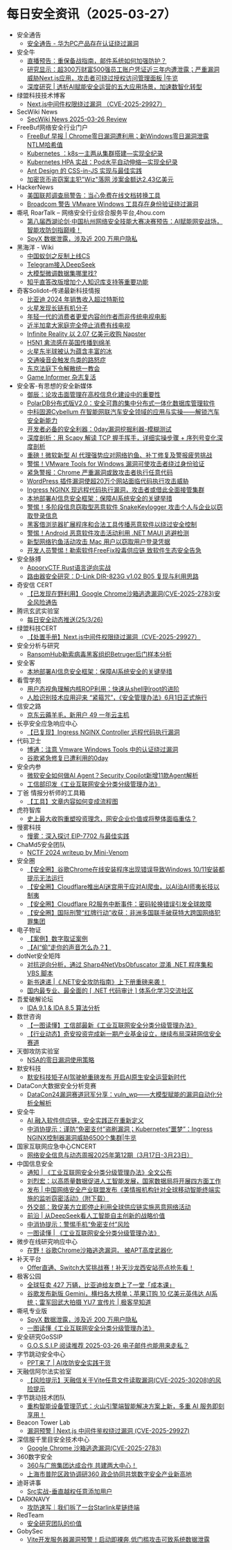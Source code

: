 # 每日安全资讯（2025-03-27）

- 安全通告
  - [安全通告 - 华为PC产品存在认证绕过漏洞](//www.huawei.com/cn/psirt/security-advisories/2025/huawei-sa-20250325-01-pc-cn)
- 安全牛
  - [直播预告：重保备战指南，邮件系统如何加强防护？](https://www.aqniu.com/vendor/108757.html)
  - [研究显示：超300万财富500强员工账户凭证近三年内遭泄露；严重漏洞威胁Next.js应用，攻击者可绕过授权访问管理面板 |牛览](https://www.aqniu.com/homenews/108742.html)
  - [深度研究 | 透析AI赋能安全运营的五大应用场景，加速数智化转型](https://www.aqniu.com/homenews/108741.html)
- 绿盟科技技术博客
  - [Next.js中间件权限绕过漏洞 （CVE-2025-29927）](https://blog.nsfocus.net/cve-2025-29927-2/)
- SecWiki News
  - [SecWiki News 2025-03-26 Review](http://www.sec-wiki.com/?2025-03-26)
- FreeBuf网络安全行业门户
  - [FreeBuf 早报 | Chrome零日漏洞遭利用；新Windows零日漏洞泄露NTLM哈希值](https://www.freebuf.com/news/425795.html)
  - [Kubernetes ：k8s一主两从集群搭建—实现全纪录](https://www.freebuf.com/articles/container/418863.html)
  - [Kubernetes HPA 实战：Pod水平自动伸缩—实现全纪录](https://www.freebuf.com/articles/container/418864.html)
  - [Ant Design 的 CSS-in-JS 实现与最佳实践](https://www.freebuf.com/articles/others-articles/419315.html)
  - [加密货币盗窃案主犯"Wiz"落网 涉案金额达2.43亿美元](https://www.freebuf.com/news/425807.html)
- HackerNews
  - [美国联邦调查局警告：当心免费在线文档转换工具](https://hackernews.cc/archives/58049)
  - [Broadcom 警告 VMware Windows 工具存在身份验证绕过漏洞](https://hackernews.cc/archives/58046)
- 嘶吼 RoarTalk – 网络安全行业综合服务平台,4hou.com
  - [第八届西湖论剑·中国杭州网络安全技能大赛决赛预告：AI赋能网安战场，智能攻防剑指巅峰！](https://www.4hou.com/posts/xyBB)
  - [SpyX 数据泄露，涉及近 200 万用户隐私](https://www.4hou.com/posts/kgl6)
- 黑海洋 - Wiki
  - [中国蚁剑之反制上线CS](https://blog.upx8.com/4710)
  - [Telegram接入DeepSeek](https://blog.upx8.com/4709)
  - [大模型微调数据集哪里找?](https://blog.upx8.com/4707)
  - [知乎直答改版增加个人知识库支持等重要功能](https://blog.upx8.com/4706)
- 奇客Solidot–传递最新科技情报
  - [比亚迪 2024 年销售收入超过特斯拉](https://www.solidot.org/story?sid=80892)
  - [火星发现长链有机分子](https://www.solidot.org/story?sid=80891)
  - [年轻一代的消费者更爱内容创作者而非传统电视电影](https://www.solidot.org/story?sid=80889)
  - [近半加拿大家庭完全停止消费有线电视](https://www.solidot.org/story?sid=80888)
  - [Infinite Reality 以 2.07 亿美元收购 Napster](https://www.solidot.org/story?sid=80887)
  - [H5N1 禽流感在英国传播到绵羊](https://www.solidot.org/story?sid=80886)
  - [火星东半球被认为蕴含丰富的冰](https://www.solidot.org/story?sid=80885)
  - [交通噪音会触发鸟类的路怒症](https://www.solidot.org/story?sid=80884)
  - [东京法庭下令解散统一教会](https://www.solidot.org/story?sid=80883)
  - [Game Informer 杂志复活](https://www.solidot.org/story?sid=80882)
- 安全客-有思想的安全新媒体
  - [御辰：论攻击面管理在高校信息化建设中的重要性](https://www.anquanke.com/post/id/302908)
  - [PolarDB分布式版V2.0：安全可靠的集中分布式一体化数据库管理软件](https://www.anquanke.com/post/id/303161)
  - [中科固源Cybellum 在智能网联汽车安全领域的应用与实操——解锁汽车安全新能力](https://www.anquanke.com/post/id/305497)
  - [开发者必备的安全利器：0day漏洞挖掘利器-模糊测试](https://www.anquanke.com/post/id/305495)
  - [深度剖析：用 Scapy 解读 TCP 握手挥手，详细实操步骤 + 序列号变化深度剖析](https://www.anquanke.com/post/id/305581)
  - [重磅！微软新型 AI 代理强势应对网络钓鱼、补丁修复及警报疲劳挑战](https://www.anquanke.com/post/id/305507)
  - [警惕！VMware Tools for Windows 漏洞可使攻击者绕过身份验证](https://www.anquanke.com/post/id/305504)
  - [紧急警报：Chrome 严重漏洞或致攻击者执行任意代码](https://www.anquanke.com/post/id/305483)
  - [WordPress 插件漏洞使超20万个网站面临代码执行攻击威胁](https://www.anquanke.com/post/id/305467)
  - [Ingress NGINX 现远程代码执行漏洞，攻击者或借此全面接管集群](https://www.anquanke.com/post/id/305447)
  - [本地部署AI信息安全框架：保障AI系统安全的关键举措](https://www.anquanke.com/post/id/305420)
  - [警惕！多阶段信息窃取型恶意软件 SnakeKeylogger 攻击个人与企业以窃取登录信息](https://www.anquanke.com/post/id/305441)
  - [黑客借浏览器扩展程序和合法工具传播恶意软件以绕过安全控制](https://www.anquanke.com/post/id/305436)
  - [警惕！Android 恶意软件攻击活动利用 .NET MAUI 逃避检测](https://www.anquanke.com/post/id/305433)
  - [新型网络钓鱼活动攻击 Mac 用户以窃取用户登录凭据](https://www.anquanke.com/post/id/305431)
  - [开发人员警惕！勒索软件FreeFix投毒供应链 致软件生态安全告急](https://www.anquanke.com/post/id/305422)
- 安全脉搏
  - [ApoorvCTF Rust语言逆向实战](https://www.secpulse.com/archives/205975.html)
  - [路由器安全研究：D-Link DIR-823G v1.02 B05 复现与利用思路](https://www.secpulse.com/archives/206007.html)
- 奇安信 CERT
  - [【已发现在野利用】Google Chrome沙箱逃逸漏洞(CVE-2025-2783)安全风险通告](https://mp.weixin.qq.com/s?__biz=MzU5NDgxODU1MQ==&mid=2247503212&idx=1&sn=0b14bc32a6c2846c590bae64986309cc&chksm=fe79e9f4c90e60e20bc345c610a1a75e79dca3b5c7fe389c1d8c5f06560d38051e7ca12d8378&scene=58&subscene=0#rd)
- 腾讯玄武实验室
  - [每日安全动态推送(25/3/26)](https://mp.weixin.qq.com/s?__biz=MzA5NDYyNDI0MA==&mid=2651960057&idx=1&sn=c22617f8da987a4697f32034a91f430b&chksm=8baed266bcd95b70583b959815c26c920fa0f6de29c35421d03b99c42843ff80fb566eb11963&scene=58&subscene=0#rd)
- 绿盟科技CERT
  - [【处置手册】Next.js中间件权限绕过漏洞（CVE-2025-29927）](https://mp.weixin.qq.com/s?__biz=Mzk0MjE3ODkxNg==&mid=2247489140&idx=1&sn=005ca73eac41c7c2b4d4cfd7fdb27989&chksm=c2c6417ff5b1c869c97d858ad5662a530cbb866b0b9cc70f278f36020e2cbb915fb8b52bd8ae&scene=58&subscene=0#rd)
- 安全分析与研究
  - [RansomHub勒索病毒黑客组织Betruger后门样本分析](https://mp.weixin.qq.com/s?__biz=MzA4ODEyODA3MQ==&mid=2247491251&idx=1&sn=2b8f1040a0a823c78f8716b81f42cc1a&chksm=902fb19ba758388d1ef74d4a40dc8e50f9a90820f50da5133e55d78afb9e6e9e01a9118f6af7&scene=58&subscene=0#rd)
- 安全客
  - [本地部署AI信息安全框架：保障AI系统安全的关键举措](https://mp.weixin.qq.com/s?__biz=MzA5ODA0NDE2MA==&mid=2649788227&idx=1&sn=53a06416038a2da77b05fc7362453e3e&chksm=8893bf2cbfe4363aa888e8d21f387c0979b3795d43682cbae0d82122497519848a049fecb6b5&scene=58&subscene=0#rd)
- 看雪学苑
  - [用户态视角理解内核ROP利用：快速从shell到root的进阶](https://mp.weixin.qq.com/s?__biz=MjM5NTc2MDYxMw==&mid=2458591109&idx=1&sn=5f837ef004d759dc9732db72c9a88028&chksm=b18c2f0f86fba6190cd56f9020a99f3ec4a43f2d489aaa096b7383973e48944127aa805f382c&scene=58&subscene=0#rd)
  - [人脸识别技术应用迎来 “紧箍咒”，《安全管理办法》6月1日正式施行](https://mp.weixin.qq.com/s?__biz=MjM5NTc2MDYxMw==&mid=2458591109&idx=2&sn=5103d5cab38d73c0316f32cfc492163f&chksm=b18c2f0f86fba619aa6b46e1d4d6b2259491c2c80aaaf97f8add80d85c352c6f1f0e77addc19&scene=58&subscene=0#rd)
- 信安之路
  - [京东云薅羊毛，新用户 49 一年云主机](https://mp.weixin.qq.com/s?__biz=MzI5MDQ2NjExOQ==&mid=2247499839&idx=1&sn=b3883149d4d7fbf55ec1a014affb18ac&chksm=ec1df017db6a790105b74adcdb4e79088973db71195baf6fcd4fd4b273e44ba8cb09e8b85e54&scene=58&subscene=0#rd)
- 长亭安全应急响应中心
  - [【已复现】Ingress NGINX Controller 远程代码执行漏洞](https://mp.weixin.qq.com/s?__biz=MzIwMDk1MjMyMg==&mid=2247492754&idx=1&sn=9f437f4b0b3d4edced726f996430121a&chksm=96f7fbffa18072e9a669fdc2a0a68f41899e3e1bb28780574e8a9d52db2f65c673c19ae2fa98&scene=58&subscene=0#rd)
- 代码卫士
  - [博通：注意 Vmware Windows Tools 中的认证绕过漏洞](https://mp.weixin.qq.com/s?__biz=MzI2NTg4OTc5Nw==&mid=2247522590&idx=1&sn=ee578730b1733ca26a369770366c3b00&chksm=ea94a874dde321621c61902e3f2a06600d7b26506c458661c5ca08a93507ffca99fe28a26c7d&scene=58&subscene=0#rd)
  - [谷歌紧急修复已遭利用的0day](https://mp.weixin.qq.com/s?__biz=MzI2NTg4OTc5Nw==&mid=2247522590&idx=2&sn=ee575193ee5fe0995b313a95a46890ee&chksm=ea94a874dde32162af6eae13f89ada50332950da90c99d60c106b45836f1993c80d8cd996cbe&scene=58&subscene=0#rd)
- 安全内参
  - [微软安全如何做AI Agent？Security Copilot新增11款Agent解析](https://mp.weixin.qq.com/s?__biz=MzI4NDY2MDMwMw==&mid=2247514065&idx=1&sn=ee324ead02f0d56b0c613b92462f7e89&chksm=ebfaf0f1dc8d79e7ead50f8471ae52b2d8c9e153b54ed903d4de4d5c0987c28ff1e336a7d9ad&scene=58&subscene=0#rd)
  - [工信部印发《工业互联网安全分类分级管理办法》](https://mp.weixin.qq.com/s?__biz=MzI4NDY2MDMwMw==&mid=2247514065&idx=2&sn=91a1c723e600f02c57146b5cc8153e3d&chksm=ebfaf0f1dc8d79e78bcc619366ec7192b9cd0aa5742017900dc6689a30500a81f839e0362c9a&scene=58&subscene=0#rd)
- 丁爸 情报分析师的工具箱
  - [【工具】文章内容如何变成流程图](https://mp.weixin.qq.com/s?__biz=MzI2MTE0NTE3Mw==&mid=2651149535&idx=1&sn=04724f40e87729dca82637c5953cd576&chksm=f1af23e5c6d8aaf36b865f10cf42eea91b287a3266415a0d5d11493575d9bb8c951c27558191&scene=58&subscene=0#rd)
- 虎符智库
  - [史上最大收购重塑投资理念，网安企业价值或将整体面临重估？](https://mp.weixin.qq.com/s?__biz=MzIwNjYwMTMyNQ==&mid=2247493091&idx=1&sn=3f5f94cc9efd0e0729480724821094c4&chksm=971d88e1a06a01f78a858a4397387cf5f1c971f123837093aefb7cb6c9f9d6af3c194e103b34&scene=58&subscene=0#rd)
- 慢雾科技
  - [慢雾：深入探讨 EIP-7702 与最佳实践](https://mp.weixin.qq.com/s?__biz=MzU4ODQ3NTM2OA==&mid=2247501575&idx=1&sn=41fc35103ea1edaff8c8ee077b09c121&chksm=fddeb980caa930968352cff8880a5710b1bf9c7eabc6b4d3e4cce9a83e3d1a20eff4e579305c&scene=58&subscene=0#rd)
- ChaMd5安全团队
  - [NCTF 2024 writeup by Mini-Venom](https://mp.weixin.qq.com/s?__biz=MzIzMTc1MjExOQ==&mid=2247512365&idx=1&sn=d8206ef2ca8a71b0fe3b46db8670300b&chksm=e89d99f5dfea10e338fce71acbccc9741d88762833e8aef0eda581aca85798f9ecff0824fae5&scene=58&subscene=0#rd)
- 安全圈
  - [【安全圈】谷歌Chrome在线安装程序出现错误导致Windows 10/11安装都提示无法运行](https://mp.weixin.qq.com/s?__biz=MzIzMzE4NDU1OQ==&mid=2652068734&idx=1&sn=aebdb296528675a6a493184d27a934ca&chksm=f36e773ec419fe28fa8d03fdfea57ab1556dda3f7a8d0d625b6a4aef030ba55ae262e89df6dc&scene=58&subscene=0#rd)
  - [【安全圈】Cloudflare推出AI迷宫用于应对AI爬虫，以AI治AI师夷长技以制夷](https://mp.weixin.qq.com/s?__biz=MzIzMzE4NDU1OQ==&mid=2652068734&idx=2&sn=6a5d6235acc1f51c79a8fb7ef27228c1&chksm=f36e773ec419fe281ce1a3a7c114d20a85e1b76d31c6c1b261e0854ad610619755f7fe5c1647&scene=58&subscene=0#rd)
  - [【安全圈】Cloudflare R2服务中断事件：密码轮换错误引发全球故障](https://mp.weixin.qq.com/s?__biz=MzIzMzE4NDU1OQ==&mid=2652068734&idx=3&sn=220c79f57ed0b4b35447382b8a841b04&chksm=f36e773ec419fe28a09c50dd68223b0c7a7cedb8f1746b4f86eb074d84ba9d1f0b5296edd18b&scene=58&subscene=0#rd)
  - [【安全圈】国际刑警“红牌行动”收获：非洲多国联手破获特大跨国网络犯罪集团](https://mp.weixin.qq.com/s?__biz=MzIzMzE4NDU1OQ==&mid=2652068734&idx=4&sn=ff1d7e4d1ccc2fc3dcca73d0d047fd5e&chksm=f36e773ec419fe28f59e4c7b86398777905f27fe054d747f97bf9fb6f53aacbb5b4d2386cffe&scene=58&subscene=0#rd)
- 电子物证
  - [【案例】数字取证案例](https://mp.weixin.qq.com/s?__biz=MzAwNDcwMDgzMA==&mid=2651048376&idx=1&sn=c72ac193b2b57c553ac1503c86ae0d37&chksm=80d08649b7a70f5f2483dc4f23e7f3c87d93a6ff594cb6a35045a319de59dd80409ff4e7bde9&scene=58&subscene=0#rd)
  - [【AI“偷”走你的声音怎么办？】](https://mp.weixin.qq.com/s?__biz=MzAwNDcwMDgzMA==&mid=2651048376&idx=2&sn=fa429d3dfae6b07f426d59d164b13213&chksm=80d08649b7a70f5fe335241c8bbc41a2a2f1d513fa93e456506b6a5a58bd3cb9ec07bdae4523&scene=58&subscene=0#rd)
- dotNet安全矩阵
  - [对抗逆向分析，通过 Sharp4NetVbsObfuscator 混淆 .NET 程序集和 VBS 脚本](https://mp.weixin.qq.com/s?__biz=MzUyOTc3NTQ5MA==&mid=2247499267&idx=1&sn=faec3a94f85046337648c32b09f51ef3&chksm=fa5950eecd2ed9f8f5da8275611c561389aba8fdf2480d917698f44aceff1428e1a03cacd391&scene=58&subscene=0#rd)
  - [新书速递 |《.NET安全攻防指南》上下册重磅来袭！](https://mp.weixin.qq.com/s?__biz=MzUyOTc3NTQ5MA==&mid=2247499267&idx=2&sn=1462cf23c9a8568cc80705d2d3a1a69e&chksm=fa5950eecd2ed9f8c2caf6814f80d7ac0c5ed0ae176335adba61cd20bffbdc81cf9c36b92c01&scene=58&subscene=0#rd)
  - [国内最专业、最全面的 [ .NET 代码审计 ] 体系化学习交流社区](https://mp.weixin.qq.com/s?__biz=MzUyOTc3NTQ5MA==&mid=2247499267&idx=3&sn=888ba4c939a2dc61e94521c29164a287&chksm=fa5950eecd2ed9f8572daf9da0277bf97574de9d720961fa8fb4f088d60885204828b7ea62cc&scene=58&subscene=0#rd)
- 吾爱破解论坛
  - [IDA 9.1 & IDA 8.5 算法分析](https://mp.weixin.qq.com/s?__biz=MjM5Mjc3MDM2Mw==&mid=2651142083&idx=1&sn=1fb2b734c134f9f16c9014f63c456578&chksm=bd50a7978a272e81c8e751012ef5e111d2ed5f468bd8e25c1fd19455f4e7f1dab1059e7cbc16&scene=58&subscene=0#rd)
- 数世咨询
  - [【一图读懂】工信部最新《工业互联网安全分类分级管理办法》](https://mp.weixin.qq.com/s?__biz=MzkxNzA3MTgyNg==&mid=2247538305&idx=1&sn=1d27dd3e56cf9b6f5d65a4f49e4e5c51&chksm=c144243cf633ad2a0ea9509e92b94f00bed31243fac151d0816ef6d3919eac4e7888280f33ae&scene=58&subscene=0#rd)
  - [【行业动态】奇安投资完成新一期产业基金设立，继续布局深耕网信安全赛道](https://mp.weixin.qq.com/s?__biz=MzkxNzA3MTgyNg==&mid=2247538305&idx=2&sn=2a31bf50e386ac617703eb89066e60d0&chksm=c144243cf633ad2a8b97bec4d4258c0410541b50f1fad90abbeb8bfe32edf71f657a879ff810&scene=58&subscene=0#rd)
- 天御攻防实验室
  - [NSA的零日漏洞使用策略](https://mp.weixin.qq.com/s?__biz=MzU0MzgyMzM2Nw==&mid=2247486325&idx=1&sn=b007e2a16f16a368992e9a04becefb3d&chksm=fb04c81dcc73410b989b4cc614e455803aa48f6f21978d65381410aa3b32f39e2e8ec797b473&scene=58&subscene=0#rd)
- 默安科技
  - [默安科技矩子AI驾驶舱重磅发布 开启AI原生安全运营新时代](https://mp.weixin.qq.com/s?__biz=MzIzODQxMjM2NQ==&mid=2247500615&idx=1&sn=f78d2c4a96e73be2a5676885fbbe09ce&chksm=e93b3465de4cbd737962004397991c696082e78e5d8a4e23150b1344a6b69a85ba357a40c859&scene=58&subscene=0#rd)
- DataCon大数据安全分析竞赛
  - [DataCon24漏洞赛道冠军分享：vuln_wp——大模型赋能的漏洞自动化分析全解析](https://mp.weixin.qq.com/s?__biz=MzU5Njg1NzMyNw==&mid=2247489217&idx=1&sn=a32a6e0c14c025e0663591226b8b83f9&chksm=fe5d0e41c92a8757dce02d28d059dcdd0d58d648be6c7dc516a67e9eac79119f102ce889c15e&scene=58&subscene=0#rd)
- 安全牛
  - [AI 融入软件供应链，安全实践正在重新定义](https://mp.weixin.qq.com/s?__biz=MjM5Njc3NjM4MA==&mid=2651135800&idx=1&sn=2808ac8c44e274c360b52e2ac586fff6&chksm=bd15afeb8a6226fdd799989c7c90d13dd282f77a331063e3ddd29c8f2152055399218f1ce027&scene=58&subscene=0#rd)
  - [中消协提示：谨防“免密支付”盗刷漏洞；Kubernetes“噩梦”：Ingress NGINX控制器漏洞威胁6500个集群|牛览](https://mp.weixin.qq.com/s?__biz=MjM5Njc3NjM4MA==&mid=2651135800&idx=2&sn=2d44a7244307ff61986d8b4e8a871ec6&chksm=bd15afeb8a6226fddedd8869139a1fb4e0052c0c4142a3f400c67c2ae9395e4a47bd901ef458&scene=58&subscene=0#rd)
- 国家互联网应急中心CNCERT
  - [网络安全信息与动态周报2025年第12期（3月17日-3月23日）](https://mp.weixin.qq.com/s?__biz=MzIwNDk0MDgxMw==&mid=2247499723&idx=1&sn=2b1048e223720c6fdd34e5611f7a4cb4&chksm=973acca9a04d45bfa537d251642d4c2de677e61ac125cdf1ec0ec31a109eecc08e99e905d29f&scene=58&subscene=0#rd)
- 中国信息安全
  - [通知 | 《工业互联网安全分类分级管理办法》全文公布](https://mp.weixin.qq.com/s?__biz=MzA5MzE5MDAzOA==&mid=2664239089&idx=1&sn=9691d200b749a3bfa415fc843e2122ac&chksm=8b580d08bc2f841e9269f7babdf9f138d5c5b5da0b01c9b907758b7e3d9dd1c52fd51b83cfd6&scene=58&subscene=0#rd)
  - [刘烈宏：以高质量数据促进人工智能发展，国家数据局将开展四方面工作](https://mp.weixin.qq.com/s?__biz=MzA5MzE5MDAzOA==&mid=2664239089&idx=2&sn=cadc4393be93c6ad6997653ae4709a8b&chksm=8b580d08bc2f841eb0bb908c930e745d1e98399906eca3697d44f180e2abc4b2e823725e0867&scene=58&subscene=0#rd)
  - [发布 | 中国网络安全产业联盟发布《美情报机构针对全球移动智能终端实施的监听窃密活动》（附下载）](https://mp.weixin.qq.com/s?__biz=MzA5MzE5MDAzOA==&mid=2664239089&idx=3&sn=a5af84fa104cb686a3ef5598632421cb&chksm=8b580d08bc2f841e22739bf357abf8fd4fbcf478ba77dca78f85c9b2f1326eaba8753ce33f15&scene=58&subscene=0#rd)
  - [外交部：敦促美方立即停止利用全球供应链实施恶意网络活动](https://mp.weixin.qq.com/s?__biz=MzA5MzE5MDAzOA==&mid=2664239089&idx=4&sn=cc55be9203a8e3df3e4cc9954b531d4c&chksm=8b580d08bc2f841e8f0288370d3d0609b0e770a7a85c5a6cddcff804d462df53ab6b5628b3ea&scene=58&subscene=0#rd)
  - [前沿 | 从DeepSeek看人工智能自主创新的战略价值](https://mp.weixin.qq.com/s?__biz=MzA5MzE5MDAzOA==&mid=2664239089&idx=5&sn=c3167f184c11fd76338d0ff9edd8cb24&chksm=8b580d08bc2f841ec217a505e7c0b28ed6c6762bd44835d6db91ba2cb77dc3b4ee50b8637b5e&scene=58&subscene=0#rd)
  - [中消协提示：警惕手机“免密支付”风险](https://mp.weixin.qq.com/s?__biz=MzA5MzE5MDAzOA==&mid=2664239089&idx=6&sn=95202c48117d73a7eeaca712421883a1&chksm=8b580d08bc2f841ed87489fa7560ed5c42846014f8950dc7a7a950f2bd8144f9a5fc98cc3d47&scene=58&subscene=0#rd)
  - [一图读懂 | 《工业互联网安全分类分级管理办法》](https://mp.weixin.qq.com/s?__biz=MzA5MzE5MDAzOA==&mid=2664239089&idx=7&sn=b478699dfa4e864e65df116d00c5a36b&chksm=8b580d08bc2f841e52ef9dff2d4acae180a9986f4bf56e729a6f466a3b0799559a817535fd7b&scene=58&subscene=0#rd)
- 微步在线研究响应中心
  - [在野！谷歌Chrome沙箱逃逸漏洞， 被APT高度武器化](https://mp.weixin.qq.com/s?__biz=Mzg5MTc3ODY4Mw==&mid=2247507736&idx=1&sn=1b6ad4565d22c8799d1f26db65dc05bd&chksm=cfcabc0cf8bd351ad950bbfe57e9cb4bcde555d02d83cb3bece5acd72d9fb05d08f9e647b9a7&scene=58&subscene=0#rd)
- 补天平台
  - [Offer直通、Switch大奖挑战赛！补天沙龙西安站亮点抢先看！](https://mp.weixin.qq.com/s?__biz=MzI2NzY5MDI3NQ==&mid=2247508034&idx=1&sn=b9525fff6d6d3e8707fe8eae0fe44ac1&chksm=eaf9e80edd8e6118427dd8f830f548d80a710c25e7ba6818e2101ddedc3e64b59ad1716080fd&scene=58&subscene=0#rd)
- 极客公园
  - [全球狂卖 427 万辆，比亚迪给友商上了一堂「成本课」](https://mp.weixin.qq.com/s?__biz=MTMwNDMwODQ0MQ==&mid=2653076455&idx=1&sn=55c017ea4546ada74b4f25237d1ea39c&chksm=7e57c65149204f47e9fa9ce26ba26895b95d4ed9642502e1855746aa892230ec50cbcd814757&scene=58&subscene=0#rd)
  - [谷歌发布新版 Gemini，横扫各大榜单；苹果订购 10 亿美元英伟达 AI系统；雷军回武大拍摄 YU7 宣传片 | 极客早知道](https://mp.weixin.qq.com/s?__biz=MTMwNDMwODQ0MQ==&mid=2653076453&idx=1&sn=f1e48695c26bb45c548272c4614a5ab2&chksm=7e57c65349204f454e80c49d85484874a133d3c1deb430762198fb47bbf874f3e5a4b4900a96&scene=58&subscene=0#rd)
- 嘶吼专业版
  - [SpyX 数据泄露，涉及近 200 万用户隐私](https://mp.weixin.qq.com/s?__biz=MzI0MDY1MDU4MQ==&mid=2247581673&idx=1&sn=d4569671f9b94c30bd66d5612d60d8a6&chksm=e9146fd3de63e6c500443c8c6df413c6cdd11d0ce3ba1b69340cf127b09e568b10410583914f&scene=58&subscene=0#rd)
  - [一图读懂《工业互联网安全分类分级管理办法》](https://mp.weixin.qq.com/s?__biz=MzI0MDY1MDU4MQ==&mid=2247581673&idx=2&sn=ed293e8251b833d3bbef882371e3898e&chksm=e9146fd3de63e6c5fb3a64b7df9afed8530275187e10aef67411f4cc5723a11b34185bbfe316&scene=58&subscene=0#rd)
- 安全研究GoSSIP
  - [G.O.S.S.I.P 阅读推荐 2025-03-26 电子邮件也能用来走私？](https://mp.weixin.qq.com/s?__biz=Mzg5ODUxMzg0Ng==&mid=2247499940&idx=1&sn=4306723a4da6f037c97c2dff446cd24e&chksm=c063ee7df714676b8c32c62a8ea23a70ec286f97371a2edcb51b3703d78b24c7d73d22b63b10&scene=58&subscene=0#rd)
- 字节跳动安全中心
  - [PPT来了 | AI攻防安全实践干货](https://mp.weixin.qq.com/s?__biz=MzUzMzcyMDYzMw==&mid=2247494652&idx=1&sn=907d06905877e4c7a46b26f6ea72ccfc&chksm=fa9d10aacdea99bc673fa64a73b33f14eb69912db5e4381336536a3ac318c84570fd4cea790f&scene=58&subscene=0#rd)
- 天融信阿尔法实验室
  - [【风险提示】天融信关于Vite任意文件读取漏洞(CVE-2025-30208)的风险提示](https://mp.weixin.qq.com/s?__biz=Mzg3MDAzMDQxNw==&mid=2247496690&idx=1&sn=6010f3a0a91bb3e0546c20a0e004fdd1&chksm=ce96beccf9e137dac784e2601bb16241d8829eb676aae1a6aba6227f08cfdb300ab086d1a6fa&scene=58&subscene=0#rd)
- 字节跳动技术团队
  - [重构智能设备管理范式：火山引擎端智能解决方案上新，多重 AI 服务即刻享用！](https://mp.weixin.qq.com/s?__biz=MzI1MzYzMjE0MQ==&mid=2247513998&idx=1&sn=2b108c61604282ae5a61db4d11105f46&chksm=e9d37c6cdea4f57a0141402555f221a9b4c8bb3c304102c466c21d22c60c6a45791b19051c5a&scene=58&subscene=0#rd)
- Beacon Tower Lab
  - [漏洞预警 | Next.js 中间件鉴权绕过漏洞 (CVE-2025-29927)](https://mp.weixin.qq.com/s?__biz=MzkyNzcxNTczNA==&mid=2247487069&idx=1&sn=d79bf576f44253634e79f89adf4dc837&chksm=c22296a4f5551fb206bdfc5cd48995e8e6e2de51e7c02bbf332ab359d163bc98802ad54824a2&scene=58&subscene=0#rd)
- 深信服千里目安全技术中心
  - [Google Chrome 沙箱逃逸漏洞(CVE-2025-2783)](https://mp.weixin.qq.com/s?__biz=Mzg2NjgzNjA5NQ==&mid=2247524111&idx=1&sn=09d5d3dd317a20c1cec8733f787b4520&chksm=ce46141ff9319d09540d9b68bf6d65b4f01b6eb9fe895c471ba92960c8eb1c46e2002d023c4a&scene=58&subscene=0#rd)
- 360数字安全
  - [360与广旅集团达成合作 共建两大中心！](https://mp.weixin.qq.com/s?__biz=MzA4MTg0MDQ4Nw==&mid=2247580114&idx=1&sn=aa554f928335541f44d0283a0beede0d&chksm=9f8d29daa8faa0cc53948e2ae8b04bfee23fe95565b16ce491ffb2e486a92d0c3cc81c83afed&scene=58&subscene=0#rd)
  - [上海市普陀区政协调研360  政企协同共筑数字安全产业新高地](https://mp.weixin.qq.com/s?__biz=MzA4MTg0MDQ4Nw==&mid=2247580114&idx=2&sn=980cd6b8c1c705220567c5a01ebfddfe&chksm=9f8d29daa8faa0ccfe5bc98d6756fe04252f3e2344f4207e33efc1f31d6eae432068dab9d26a&scene=58&subscene=0#rd)
- 迪哥讲事
  - [Src实战-垂直越权任意添加用户](https://mp.weixin.qq.com/s?__biz=MzIzMTIzNTM0MA==&mid=2247497323&idx=1&sn=eeb54bafcf04ab6832e57b46b1e43ff4&chksm=e8a5fc08dfd2751e525246e68c87385df72c6d08d9011c9f4050ffdbd43623bc9799c4e62919&scene=58&subscene=0#rd)
- DARKNAVY
  - [攻防速写｜我们拆了一台Starlink星链终端](https://mp.weixin.qq.com/s?__biz=MzkyMjM5MTk3NQ==&mid=2247488049&idx=1&sn=ed04d1fa11d49c8f9bae235320afe492&chksm=c1f456f9f683dfef80084ece3e5d886b5d3c9baaa50b71e7b35448b0347daaea5ffecafb466c&scene=58&subscene=0#rd)
- RedTeam
  - [安全研究团队的价值](https://mp.weixin.qq.com/s?__biz=Mzg5NjAxNjc5OQ==&mid=2247484377&idx=1&sn=52ec181039e185d4206b4f6ca1ee059d&chksm=c006cb29f771423f0996d63587d397f3975fab6038285adb5c07c41f63a4c73decc28c037c36&scene=58&subscene=0#rd)
- GobySec
  - [Vite开发服务器漏洞预警！启动即裸奔,低门槛攻击可致系统数据泄露](https://mp.weixin.qq.com/s?__biz=MzI4MzcwNTAzOQ==&mid=2247545731&idx=1&sn=e6c11f0be3ece715ea375cd373086b13&chksm=eb84d823dcf3513522edb395d85ad8adb6f946eeaf5c65e058109cceeafaeea1f795e60123ff&scene=58&subscene=0#rd)
